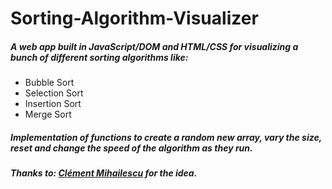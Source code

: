 # Sorting-Algorithm-Visualizer
##### A web app built in JavaScript/DOM and HTML/CSS for visualizing a bunch of different sorting algorithms like:
- Bubble Sort 
- Selection Sort
- Insertion Sort
- Merge Sort

##### Implementation of functions to create a random new array, vary the size, reset and change the speed of the algorithm as they run. <br/>
##### Thanks to: [Clément Mihailescu](https://youtu.be/pFXYym4Wbkc) for the idea.
